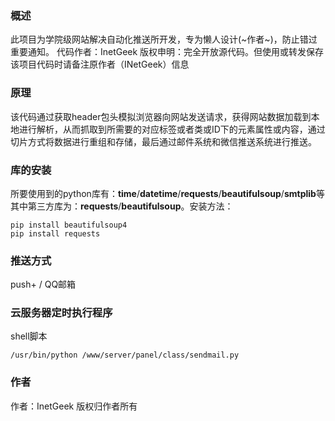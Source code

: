 ### 概述
此项目为学院级网站解决自动化推送所开发，专为懒人设计(~作者~)，防止错过重要通知。
代码作者：InetGeek
版权申明：完全开放源代码。但使用或转发保存该项目代码时请备注原作者（INetGeek）信息
### 原理
该代码通过获取header包头模拟浏览器向网站发送请求，获得网站数据加载到本地进行解析，从而抓取到所需要的对应标签或者类或ID下的元素属性或内容，通过切片方式将数据进行重组和存储，最后通过邮件系统和微信推送系统进行推送。
### 库的安装
所要使用到的python库有：**time**/**datetime**/**requests**/**beautifulsoup**/**smtplib**等
其中第三方库为：**requests**/**beautifulsoup**。安装方法：
```
pip install beautifulsoup4
pip install requests
```
### 推送方式
push+ / QQ邮箱
### 云服务器定时执行程序
shell脚本
```
/usr/bin/python /www/server/panel/class/sendmail.py
```
### 作者
作者：InetGeek 版权归作者所有
